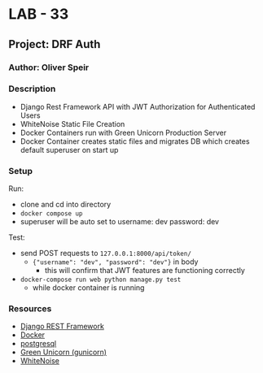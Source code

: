# LAB - 33

## Project: DRF Auth

### Author: Oliver Speir

### Description

- Django Rest Framework API with JWT Authorization for Authenticated Users
- WhiteNoise Static File Creation
- Docker Containers run with Green Unicorn Production Server
- Docker Container creates static files and migrates DB which creates default superuser on start up

### Setup

Run:
- clone and cd into directory
- `docker compose up`
- superuser will be auto set to username: dev password: dev

Test:
- send POST requests to `127.0.0.1:8000/api/token/`
  - `{"username": "dev", "password": "dev"}` in body
    - this will confirm that JWT features are functioning correctly
- `docker-compose run web python manage.py test`
  - while docker container is running 
### Resources

- [Django REST Framework](https://www.django-rest-framework.org/)
- [Docker](https://www.docker.com/)
- [postgresql](https://www.postgresql.org/)
- [Green Unicorn (gunicorn)](https://gunicorn.org/)
- [WhiteNoise](https://whitenoise.evans.io/en/latest/)